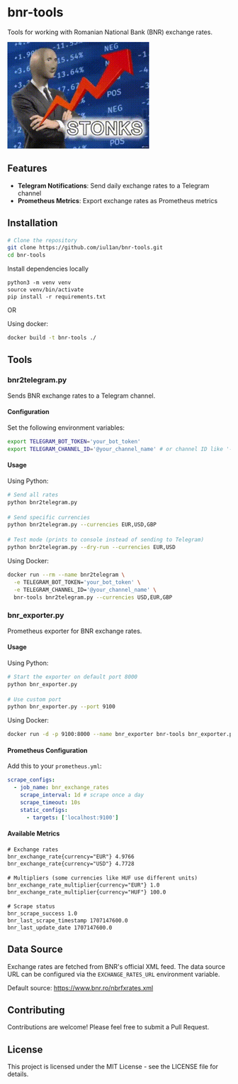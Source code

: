 # bnr-tools

Tools for working with Romanian National Bank (BNR) exchange rates.

![](stonks.gif)

## Features

- **Telegram Notifications**: Send daily exchange rates to a Telegram channel
- **Prometheus Metrics**: Export exchange rates as Prometheus metrics

## Installation

```bash
# Clone the repository
git clone https://github.com/iul1an/bnr-tools.git
cd bnr-tools
```

Install dependencies locally
```
python3 -m venv venv
source venv/bin/activate
pip install -r requirements.txt
```

OR

Using docker:
```bash
docker build -t bnr-tools ./
```

## Tools

### bnr2telegram.py

Sends BNR exchange rates to a Telegram channel.

#### Configuration

Set the following environment variables:
```bash
export TELEGRAM_BOT_TOKEN='your_bot_token'
export TELEGRAM_CHANNEL_ID='@your_channel_name' # or channel ID like '-1001234567890'
```

#### Usage

Using Python:
```bash
# Send all rates
python bnr2telegram.py

# Send specific currencies
python bnr2telegram.py --currencies EUR,USD,GBP

# Test mode (prints to console instead of sending to Telegram)
python bnr2telegram.py --dry-run --currencies EUR,USD
```

Using Docker:
```bash
docker run --rm --name bnr2telegram \
  -e TELEGRAM_BOT_TOKEN='your_bot_token' \
  -e TELEGRAM_CHANNEL_ID='@your_channel_name' \
  bnr-tools bnr2telegram.py --currencies USD,EUR,GBP
```

### bnr_exporter.py

Prometheus exporter for BNR exchange rates.

#### Usage

Using Python:
```bash
# Start the exporter on default port 8000
python bnr_exporter.py

# Use custom port
python bnr_exporter.py --port 9100
```

Using Docker:
```bash
docker run -d -p 9100:8000 --name bnr_exporter bnr-tools bnr_exporter.py
```

#### Prometheus Configuration

Add this to your `prometheus.yml`:

```yaml
scrape_configs:
  - job_name: bnr_exchange_rates
    scrape_interval: 1d # scrape once a day
    scrape_timeout: 10s
    static_configs:
      - targets: ['localhost:9100']
```

#### Available Metrics

```
# Exchange rates
bnr_exchange_rate{currency="EUR"} 4.9766
bnr_exchange_rate{currency="USD"} 4.7728

# Multipliers (some currencies like HUF use different units)
bnr_exchange_rate_multiplier{currency="EUR"} 1.0
bnr_exchange_rate_multiplier{currency="HUF"} 100.0

# Scrape status
bnr_scrape_success 1.0
bnr_last_scrape_timestamp 1707147600.0
bnr_last_update_date 1707147600.0
```


## Data Source

Exchange rates are fetched from BNR's official XML feed. The data source URL can be configured via the `EXCHANGE_RATES_URL` environment variable.

Default source: https://www.bnr.ro/nbrfxrates.xml

## Contributing

Contributions are welcome! Please feel free to submit a Pull Request.

## License

This project is licensed under the MIT License - see the LICENSE file for details.
